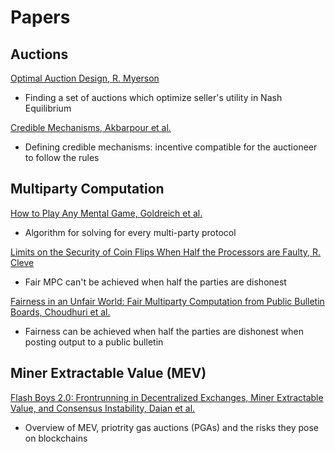 # Papers

## Auctions

[Optimal Auction Design, R. Myerson](https://www.eecs.harvard.edu/cs286r/courses/spring07/papers/myerson.pdf)
- Finding a set of auctions which optimize seller's utility in Nash Equilibrium

[Credible Mechanisms, Akbarpour et al.](https://web.stanford.edu/~mohamwad/CredibleMechanisms.pdf)
- Defining credible mechanisms: incentive compatible for the auctioneer to follow the rules


## Multiparty Computation

[How to Play Any Mental Game, Goldreich et al.](https://www.math.ias.edu/~avi/PUBLICATIONS/MYPAPERS/GMW87/GMW87.pdf)
- Algorithm for solving for every multi-party protocol

[Limits on the Security of Coin Flips When Half the Processors are Faulty, R. Cleve](https://dl.acm.org/doi/pdf/10.1145/12130.12168)
- Fair MPC can't be achieved when half the parties are dishonest

[Fairness in an Unfair World: Fair Multiparty Computation from Public Bulletin Boards, Choudhuri et al.](https://dl.acm.org/doi/pdf/10.1145/3133956.3134092)
- Fairness can be achieved when half the parties are dishonest when posting output to a public bulletin


## Miner Extractable Value (MEV)

[Flash Boys 2.0: Frontrunning in Decentralized Exchanges, Miner Extractable Value, and Consensus Instability, Daian et al.](https://ieeexplore.ieee.org/stamp/stamp.jsp?tp=&arnumber=9152675)
- Overview of MEV, priotrity gas auctions (PGAs) and the risks they pose on blockchains
